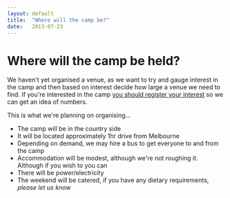 ```yaml
---
layout: default
title:  "Where will the camp be?"
date:   2013-07-23
---
```


Where will the camp be held?
============================

We haven't yet organised a venue, as we want to try and gauge interest in the camp and then
based on interest decide how large a venue we need to find. 
If you're interested in the camp [you should register your interest](/register.html) 
so we can get an idea of numbers.

This is what we're planning on organising...

* The camp will be in the country side
* It will be located approximately 1hr drive from Melbourne
* Depending on demand, we may hire a bus to get everyone to and from the camp
* Accommodation will be modest, although we're not roughing it. Although if you wish to you can
* There will be power/electricity
* The weekend will be catered, if you have any dietary requirements, *please let us know*


